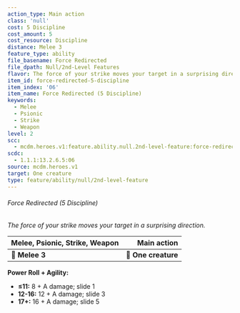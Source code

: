 ```yaml
---
action_type: Main action
class: 'null'
cost: 5 Discipline
cost_amount: 5
cost_resource: Discipline
distance: Melee 3
feature_type: ability
file_basename: Force Redirected
file_dpath: Null/2nd-Level Features
flavor: The force of your strike moves your target in a surprising direction.
item_id: force-redirected-5-discipline
item_index: '06'
item_name: Force Redirected (5 Discipline)
keywords:
  - Melee
  - Psionic
  - Strike
  - Weapon
level: 2
scc:
  - mcdm.heroes.v1:feature.ability.null.2nd-level-feature:force-redirected-5-discipline
scdc:
  - 1.1.1:13.2.6.5:06
source: mcdm.heroes.v1
target: One creature
type: feature/ability/null/2nd-level-feature
---
```


###### Force Redirected (5 Discipline)

*The force of your strike moves your target in a surprising direction.*

| **Melee, Psionic, Strike, Weapon** |     **Main action** |
| ---------------------------------- | ------------------: |
| **📏 Melee 3**                     | **🎯 One creature** |

**Power Roll + Agility:**

- **≤11:** 8 + A damage; slide 1
- **12-16:** 12 + A damage; slide 3
- **17+:** 16 + A damage; slide 5
